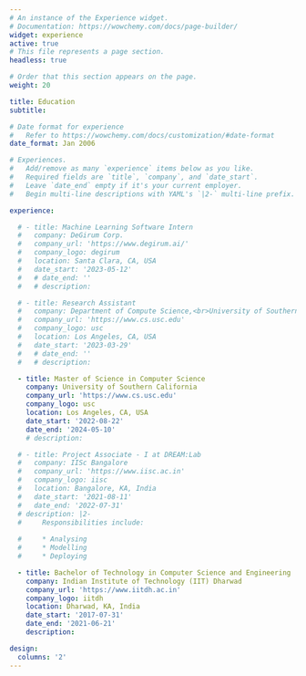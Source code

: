 ```yaml
---
# An instance of the Experience widget.
# Documentation: https://wowchemy.com/docs/page-builder/
widget: experience
active: true
# This file represents a page section.
headless: true

# Order that this section appears on the page.
weight: 20

title: Education
subtitle:

# Date format for experience
#   Refer to https://wowchemy.com/docs/customization/#date-format
date_format: Jan 2006

# Experiences.
#   Add/remove as many `experience` items below as you like.
#   Required fields are `title`, `company`, and `date_start`.
#   Leave `date_end` empty if it's your current employer.
#   Begin multi-line descriptions with YAML's `|2-` multi-line prefix.

experience:

  # - title: Machine Learning Software Intern
  #   company: DeGirum Corp.
  #   company_url: 'https://www.degirum.ai/'
  #   company_logo: degirum
  #   location: Santa Clara, CA, USA
  #   date_start: '2023-05-12'
  #   # date_end: ''
  #   # description: 

  # - title: Research Assistant
  #   company: Department of Compute Science,<br>University of Southern California
  #   company_url: 'https://www.cs.usc.edu'
  #   company_logo: usc
  #   location: Los Angeles, CA, USA
  #   date_start: '2023-03-29'
  #   # date_end: ''
  #   # description: 

  - title: Master of Science in Computer Science
    company: University of Southern California
    company_url: 'https://www.cs.usc.edu'
    company_logo: usc
    location: Los Angeles, CA, USA
    date_start: '2022-08-22'
    date_end: '2024-05-10'
    # description: 

  # - title: Project Associate - I at DREAM:Lab
  #   company: IISc Bangalore
  #   company_url: 'https://www.iisc.ac.in'
  #   company_logo: iisc
  #   location: Bangalore, KA, India
  #   date_start: '2021-08-11'
  #   date_end: '2022-07-31'
  # description: |2-
  #     Responsibilities include:
        
  #     * Analysing
  #     * Modelling
  #     * Deploying

  - title: Bachelor of Technology in Computer Science and Engineering
    company: Indian Institute of Technology (IIT) Dharwad
    company_url: 'https://www.iitdh.ac.in'
    company_logo: iitdh
    location: Dharwad, KA, India
    date_start: '2017-07-31'
    date_end: '2021-06-21'
    description: 

design:
  columns: '2'
---
```

